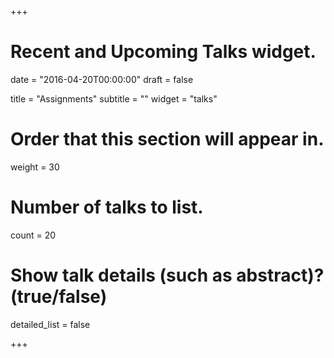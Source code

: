 +++
# Recent and Upcoming Talks widget.

date = "2016-04-20T00:00:00"
draft = false

title = "Assignments"
subtitle = ""
widget = "talks"

# Order that this section will appear in.
weight = 30

# Number of talks to list.
count = 20

# Show talk details (such as abstract)? (true/false)
detailed_list = false

+++

